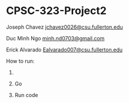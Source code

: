 # CPSC-323-Project2

Joseph Chavez jchavez0026@csu.fullerton.edu

Duc Minh Ngo minh.nd0703@gmail.com

Erick Alvarado Ealvarado007@csu.fullerton.edu

How to run:

1. 

2. Go 

3. Run code

